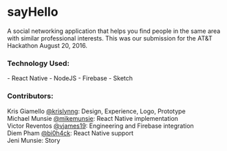 # sayHello
A social networking application that helps you find people in the same area with similar professional interests. This was our submission for the AT&amp;T Hackathon August 20, 2016.

<h3>Technology Used:</h3>
- React Native
- NodeJS
- Firebase
- Sketch

<h3>Contributors:</h3>
Kris Giamello <a href="https://github.com/vjames19">@krislynng</a>: Design, Experience, Logo, Prototype
<br/>
Michael Munsie <a href="https://github.com/mikemunsie">@mikemunsie</a>: React Native implementation
<br/>
Victor Reventos <a href="https://github.com/vjames19">@vjames19</a>: Engineering and Firebase integration 
<br/>
Diem Pham <a href="https://github.com/bi0h4ck">@bi0h4ck</a>: React Native support
<br/>
Jeni Munsie: Story
